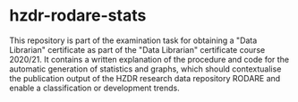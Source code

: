 # hzdr-rodare-stats
This repository is part of the examination task for obtaining a "Data Librarian" certificate as part of the "Data Librarian" certificate course 2020/21.  It contains a written explanation of the procedure and code for the automatic generation of statistics and graphs, which should contextualise the publication output of the HZDR research data repository RODARE and enable a classification or development trends. 
